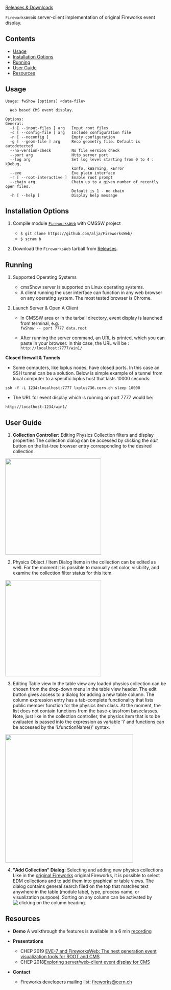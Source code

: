 ﻿

[Releases & Downloads](https://github.com/alja/FireworksWeb/releases)

`FireworksWeb`is server-client implementation of original Fireworks event display.

<!-- START doctoc generated TOC please keep comment here to allow auto update -->
<!-- DON'T EDIT THIS SECTION, INSTEAD RE-RUN doctoc TO UPDATE -->
## Contents

- [Usage](#usage)
- [Installation Options](#installation-options)
- [Running](#running)
- [User Guide](#user-guide)
- [Resources](#resources)

<!-- END doctoc generated TOC please keep comment here to allow auto update -->

**Usage**
---

```
Usage: fwShow [options] <data-file>

  Web based CMS event display.

Options:
General:
  -i [ --input-files ] arg   Input root files
  -c [ --config-file ] arg   Include configuration file
  -n [ --noconfig ]          Empty configuration
  -g [ --geom-file ] arg     Reco geometry file. Default is autodetected
  --no-version-check         No file version check
  --port arg                 Http server port
  --log arg                  Set log level starting from 0 to 4 : kDebug,
                             kInfo, kWarning, kError
  --eve                      Eve plain interface
  -r [ --root-interactive ]  Enable root prompt
  --chain arg                Chain up to a given number of recently open files.
                             Default is 1 - no chain
  -h [ --help ]              Display help message

```

**Installation Options**
---

1. Compile module [`FireworksWeb`](https://github.com/alja/FireworksWeb/) with CMSSW project
    + `$ git clone https://github.com/alja/FireworksWeb/`
    + `$ scram b`

2. Download the `FireworksWeb` tarball from [Releases](https://github.com/alja/FireworksWeb/releases).


**Running**
---

1. Supported Operating Systems

    + cmsShow server is supported on Linux operating systems.
    + A client running the user interface can function in any web browser on any operating system. The most tested browser is Chrome.

2. Launch Server & Open A Client
    + In CMSSW area or in the tarball directory, event display is launched from terminal, e.g.  
     `fwShow -- port 7777 data.root`

   + After running the server command, an URL is printed, which you can paste in your browser. In this case, the URL will be :
 `http://localhost:7777/win1/`

**Closed firewall & Tunnels**

   + Some computers, like lxplus nodes, have closed ports. In this case an SSH tunnel can be a solution. Below is simple example of a tunnel from local computer to a specific lxplus host that lasts 10000 seconds:
   
   ```
   ssh -f -L 1234:localhost:7777 lxplus736.cern.ch sleep 10000
   ```

   + The URL for event display which is running on port 7777 would be:
  ```
  http://localhost:1234/win1/
  ```


**User Guide**
---

1. **Collection Controller:** Editing Physics Collection filters and display properties
The collection dialog can be accessed by clicking the *edit* button on the list-tree browser entry corresponding to the desired collection.

<img src="https://gist.githubusercontent.com/alja/2b7656a65bf8e78a26f1f7e93cbd5282/raw/c4e2f44aad37b707b8a493ee47a75f708666f275/edit-collection.png" width="300">

2. Physics Object / Item Dialog
Items in the collection can be edited as well. For the moment it is possible to manually set color, visibility, and examine the collection filter status for this item.

<img src="https://gist.githubusercontent.com/alja/2b7656a65bf8e78a26f1f7e93cbd5282/raw/7ca1b2512e3f7570d8d3ccc2789c8411d5d82ad2/edit-item.png" width="300">

3. Editing Table view
In the table view any loaded physics collection can be chosen from the drop-down menu in the table view header. The edit button gives access to a dialog for adding a new table column. The column expression entry has a tab-complete functionality that lists public member function for the physics item class. At the moment, the list does not contain functions from the base-classfrom baseclasses.  Note, just like in the collection controller, the physics item that is to be evaluated is passed into the expression as variable 'i' and functions can be accessed by the 'i.functionName()' syntax.

<img src="https://gist.githubusercontent.com/alja/2b7656a65bf8e78a26f1f7e93cbd5282/raw/812c53e5cd0f01c5e164f48a6f1103e81a1726ea/edit-table.png" width="400" align="center">

4. **"Add Collection" Dialog:** Selecting and adding new physics collections
Like in the [original Fireworks](https://twiki.cern.ch/twiki/bin/view/CMSPublic/WorkBookFireworks) original Fireworks, it is possible to select EDM collections and to add them into graphical or table views. The dialog contains general search filed on the top that matches text anywhere in the table (module label, type, process name, or visualization purpose). Sorting on any column can be activated by clicking on the column heading.<img src="https://gist.githubusercontent.com/alja/2b7656a65bf8e78a26f1f7e93cbd5282/raw/4b4f64e23042125141b9524f5c4022427669655c/add-collection.png" align="left">


**Resources**
---
+ **Demo**
  A walkthrough the features is available in a 6 min [recording](https://cmsshow-rels.web.cern.ch/cmsShow-rels/fww-demo.mov) 

+ **Presentations**
  + CHEP 2019 [ EVE-7 and FireworksWeb: The next generation event visualization tools for ROOT and CMS](https://indico.cern.ch/event/773049/contributions/3474840/) 
  +  CHEP 2018[Exploring server/web-client event display for CMS](https://indico.cern.ch/event/587955/contributions/2938069/)
  

+ **Contact**  
  + Fireworks developers mailing list:  fireworks@cern.ch

